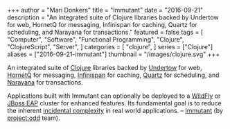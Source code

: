 +++
author = "Mari Donkers"
title = "Immutant"
date = "2016-09-21"
description = "An integrated suite of Clojure libraries backed by Undertow for web, HornetQ for messaging, Infinispan for caching, Quartz for scheduling, and Narayana for transactions."
featured = false
tags = [
    "Computer",
    "Software",
    "Functional Programming",
    "Clojure",
    "ClojureScript",
    "Server",
]
categories = [
    "clojure",
]
series = ["Clojure"]
aliases = ["2016-09-21-immutant"]
thumbnail = "/images/clojure.svg"
+++

An integrated suite of [Clojure](http://clojure.org/) libraries backed by [Undertow](http://undertow.io/) for web, [HornetQ](http://jboss.org/hornetq/) for messaging, [Infinispan](http://infinispan.org/) for caching, [Quartz](http://quartz-scheduler.org/) for scheduling, and [Narayana](http://www.jboss.org/narayana) for transactions.
<!--more-->

Applications built with Immutant can optionally be deployed to a [WildFly](http://wildfly.org/) or [JBoss EAP](http://www.jboss.org/products/eap/overview/) cluster for enhanced features. Its fundamental goal is to reduce the inherent [incidental complexity](http://en.wikipedia.org/wiki/Accidental_complexity) in real world applications. – [Immutant](http://immutant.org/) (by [project:odd](http://projectodd.org/) team).
